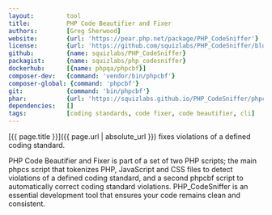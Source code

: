 ```yaml
---
layout:         tool
title:          PHP Code Beautifier and Fixer
authors:        [Greg Sherwood]
website:        {url: 'https://pear.php.net/package/PHP_CodeSniffer'}
license:        {url: 'https://github.com/squizlabs/PHP_CodeSniffer/blob/master/licence.txt', label: 'BSD 3-clause "New" or "Revised" License'}
github:         {name: squizlabs/PHP_CodeSniffer}
packagist:      {name: squizlabs/php_codesniffer}               
dockerhub:      [{name: phpqa/phpcbf}]     
composer-dev:   {command: 'vendor/bin/phpcbf'}
composer-global: {command: 'phpcbf'}
git:            {command: 'bin/phpcbf'}
phar:           {url: 'https://squizlabs.github.io/PHP_CodeSniffer/phpcbf.phar'}
dependencies:   []
tags:           [coding standards, code fixer, code beautifier, cli] 
---
```


[{{ page.title }}]({{ page.url | absolute_url }}) fixes violations of a defined coding standard.

<!--more-->

PHP Code Beautifier and Fixer is part of a set of two PHP scripts; the main phpcs script that tokenizes PHP, JavaScript and CSS files
to detect violations of a defined coding standard, and a second phpcbf script to automatically correct coding standard violations.
PHP_CodeSniffer is an essential development tool that ensures your code remains clean and consistent.

